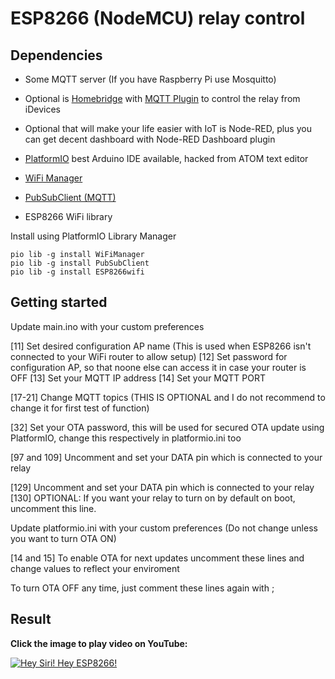 # ESP8266 (NodeMCU) relay control

## Dependencies
- Some MQTT server (If you have Raspberry Pi use Mosquitto)
- Optional is [Homebridge](https://github.com/nfarina/homebridge) with [MQTT Plugin](https://github.com/cflurin/homebridge-mqtt) to control the relay from iDevices
- Optional that will make your life easier with IoT is Node-RED, plus you can get decent dashboard with Node-RED Dashboard plugin
- [PlatformIO](https://github.com/platformio/platformio) best Arduino IDE available, hacked from ATOM text editor

- [WiFi Manager](https://github.com/tzapu/WiFiManager)
- [PubSubClient (MQTT)](https://github.com/knolleary/pubsubclient)
- ESP8266 WiFi library

Install using PlatformIO Library Manager

```
pio lib -g install WiFiManager
pio lib -g install PubSubClient
pio lib -g install ESP8266wifi
```

## Getting started

Update main.ino with your custom preferences

[11] Set desired configuration AP name (This is used when ESP8266 isn't connected to your WiFi router to allow setup)
[12] Set password for configuration AP, so that noone else can access it in case your router is OFF
[13] Set your MQTT IP address
[14] Set your MQTT PORT

[17-21] Change MQTT topics (THIS IS OPTIONAL and I do not recommend to change it for first test of function)

[32] Set your OTA password, this will be used for secured OTA update using PlatformIO, change this respectively in platformio.ini too

[97 and 109] Uncomment and set your DATA pin which is connected to your relay

[129] Uncomment and set your DATA pin which is connected to your relay
[130] OPTIONAL: If you want your relay to turn on by default on boot, uncomment this line.

Update platformio.ini with your custom preferences (Do not change unless you want to turn OTA ON)

[14 and 15] To enable OTA for next updates uncomment these lines and change values to reflect your enviroment

To turn OTA OFF any time, just comment these lines again with ;

## Result

**Click the image to play video on YouTube:**

[![Hey Siri! Hey ESP8266!](http://img.youtube.com/vi/LSd6auz77bI/0.jpg)](https://www.youtube.com/watch?v=LSd6auz77bI)
